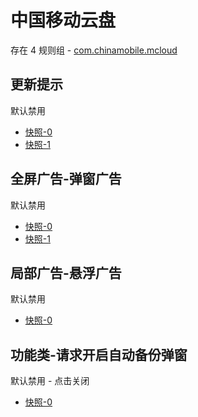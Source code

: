 # 中国移动云盘

存在 4 规则组 - [com.chinamobile.mcloud](/src/apps/com.chinamobile.mcloud.ts)

## 更新提示

默认禁用

- [快照-0](https://i.gkd.li/import/12774833)
- [快照-1](https://i.gkd.li/import/14297700)

## 全屏广告-弹窗广告

默认禁用

- [快照-0](https://i.gkd.li/import/13627826)
- [快照-1](https://i.gkd.li/import/13627832)

## 局部广告-悬浮广告

默认禁用

- [快照-0](https://i.gkd.li/import/13627834)

## 功能类-请求开启自动备份弹窗

默认禁用 - 点击关闭

- [快照-0](https://i.gkd.li/import/13627830)
